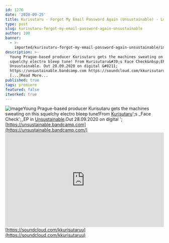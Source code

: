 ```yaml
---
id: 1276
date: '2020-09-25'
title: Kurisutaru - Forgot My Email Password Again (Unsustainable) - Loose Lips
type: post
slug: kurisutaru-forgot-my-email-password-again-unsustainable
author: 100
banner:
  - >-
    imported/kurisutaru-forgot-my-email-password-again-unsustainable/image1276.jpeg
description: >-
  Young Prague-based producer Kurisutaru gets the machines sweating on this
  squelchy electro bleep tune! From Kurisutaru&#39;s Face Check&nbsp;EP in
  Unsustainable. Out 28.09.2020 on digital &#8211;
  https://unsustainable.bandcamp.com https://soundcloud.com/kkurisutaruu
  [...]Read More...
published: true
tags: premiere
featured: false
itworked: true
---
```

![image](../imported/kurisutaru-forgot-my-email-password-again-unsustainable/image1276.jpeg)Young Prague-based producer Kurisutaru gets the machines sweating on this squelchy electro bleep tune!From [Kurisutaru](https://kurisutaru.bandcamp.com/)';s _Face Check';_EP in [Unsustainable](https://unsustainable.bandcamp.com).Out 28.09.2020 on digital '; [https://unsustainable.bandcamp.com](https://unsustainable.bandcamp.com/)<iframe width='100%' height='300' scrolling='no' frameborder='no' allow='autoplay' src='https://w.soundcloud.com/player/?url=https%3A//api.soundcloud.com/tracks/899491447&color=%23ff5500&auto_play=false&hide_related=false&show_comments=true&show_user=true&show_reposts=false&show_teaser=true'></iframe>[https://soundcloud.com/kkurisutaruu](https://soundcloud.com/kkurisutaruu)